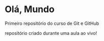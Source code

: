 # Olá, Mundo
 Primeiro repositório do curso de Git e GitHub

repositório criado durante uma aula ao vivo!